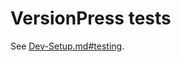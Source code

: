 # VersionPress tests

See [Dev-Setup.md#testing](../../../docs/content/en/developer/dev-setup.md#testing).
